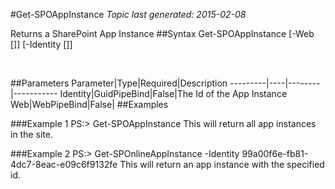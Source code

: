 #Get-SPOAppInstance
*Topic last generated: 2015-02-08*

Returns a SharePoint App Instance
##Syntax
    Get-SPOAppInstance [-Web [<WebPipeBind>]] [-Identity [<GuidPipeBind>]]

&nbsp;

##Parameters
Parameter|Type|Required|Description
---------|----|--------|-----------
Identity|GuidPipeBind|False|The Id of the App Instance
Web|WebPipeBind|False|
##Examples

###Example 1
    PS:> Get-SPOAppInstance
This will return all app instances in the site.
 

###Example 2
    PS:> Get-SPOnlineAppInstance -Identity 99a00f6e-fb81-4dc7-8eac-e09c6f9132fe
This will return an app instance with the specified id.
    
